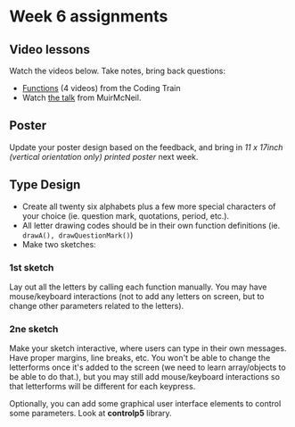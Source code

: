 # Week 6 assignments

## Video lessons

Watch the videos below. Take notes, bring back questions:

 - [Functions](https://www.youtube.com/watch?v=XCu7JSkgl04&list=PLRqwX-V7Uu6ajGB2OI3hl5DZsD1Fw1WzR) (4 videos) from the Coding Train
 - Watch [the talk](http://www.typotalks.com/videos/muir-mcneil-2/) from MuirMcNeil.
 
## Poster
Update your poster design based on the feedback, and bring in *11 x 17inch (vertical orientation only) printed poster* next week.
 
## Type Design
- Create all twenty six alphabets plus a few more special characters of your choice (ie. question mark, quotations, period, etc.).
- All letter drawing codes should be in their own function definitions (ie. `drawA(), drawQuestionMark()`)
- Make two sketches:

### 1st sketch
Lay out all the letters by calling each function manually. You may have mouse/keyboard interactions (not to add any letters on screen, but to change other parameters related to the letters).

### 2ne sketch
Make your sketch interactive, where users can type in their own messages. Have proper margins, line breaks, etc. You won't be able to change the letterforms once it's added to the screen (we need to learn array/objects to be able to do that.), but you may still add mouse/keyboard interactions so that letterforms will be different for each keypress.

Optionally, you can add some graphical user interface elements to control some parameters. Look at **controlp5** library.
  

